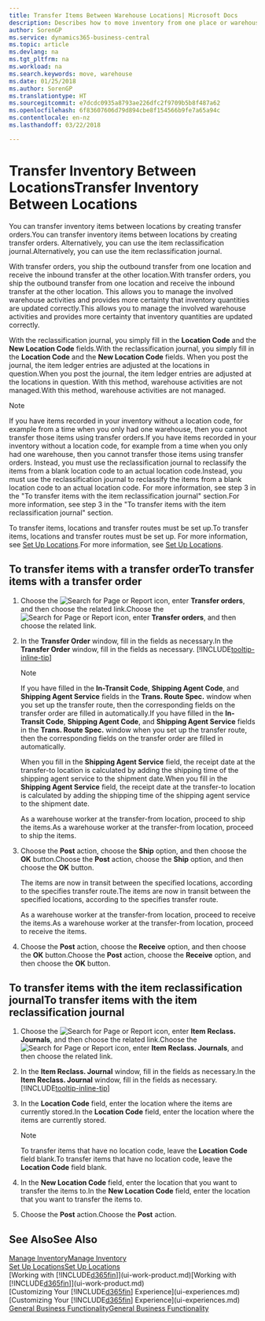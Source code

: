 ```yaml
---
title: Transfer Items Between Warehouse Locations| Microsoft Docs
description: Describes how to move inventory from one place or warehouse to another, either with the reclassification journal or with transfer orders.
author: SorenGP
ms.service: dynamics365-business-central
ms.topic: article
ms.devlang: na
ms.tgt_pltfrm: na
ms.workload: na
ms.search.keywords: move, warehouse
ms.date: 01/25/2018
ms.author: SorenGP
ms.translationtype: HT
ms.sourcegitcommit: e7dcdc0935a8793ae226dfc2f9709b5b8f487a62
ms.openlocfilehash: 6f83607606d79d894cbe8f154566b9fe7a65a94c
ms.contentlocale: en-nz
ms.lasthandoff: 03/22/2018

---
```

# <a name="transfer-inventory-between-locations"></a><span data-ttu-id="64b56-103">Transfer Inventory Between Locations</span><span class="sxs-lookup"><span data-stu-id="64b56-103">Transfer Inventory Between Locations</span></span>
<span data-ttu-id="64b56-104">You can transfer inventory items between locations by creating transfer orders.</span><span class="sxs-lookup"><span data-stu-id="64b56-104">You can transfer inventory items between locations by creating transfer orders.</span></span> <span data-ttu-id="64b56-105">Alternatively, you can use the item reclassification journal.</span><span class="sxs-lookup"><span data-stu-id="64b56-105">Alternatively, you can use the item reclassification journal.</span></span>

<span data-ttu-id="64b56-106">With transfer orders, you ship the outbound transfer from one location and receive the inbound transfer at the other location.</span><span class="sxs-lookup"><span data-stu-id="64b56-106">With transfer orders, you ship the outbound transfer from one location and receive the inbound transfer at the other location.</span></span> <span data-ttu-id="64b56-107">This allows you to manage the involved warehouse activities and provides more certainty that inventory quantities are updated correctly.</span><span class="sxs-lookup"><span data-stu-id="64b56-107">This allows you to manage the involved warehouse activities and provides more certainty that inventory quantities are updated correctly.</span></span>

<span data-ttu-id="64b56-108">With the reclassification journal, you simply fill in the **Location Code** and the **New Location Code** fields.</span><span class="sxs-lookup"><span data-stu-id="64b56-108">With the reclassification journal, you simply fill in the **Location Code** and the **New Location Code** fields.</span></span> <span data-ttu-id="64b56-109">When you post the journal, the item ledger entries are adjusted at the locations in question.</span><span class="sxs-lookup"><span data-stu-id="64b56-109">When you post the journal, the item ledger entries are adjusted at the locations in question.</span></span> <span data-ttu-id="64b56-110">With this method, warehouse activities are not managed.</span><span class="sxs-lookup"><span data-stu-id="64b56-110">With this method, warehouse activities are not managed.</span></span>

> [!NOTE]  
>   <span data-ttu-id="64b56-111">If you have items recorded in your inventory without a location code, for example from a time when you only had one warehouse, then you cannot transfer those items using transfer orders.</span><span class="sxs-lookup"><span data-stu-id="64b56-111">If you have items recorded in your inventory without a location code, for example from a time when you only had one warehouse, then you cannot transfer those items using transfer orders.</span></span> <span data-ttu-id="64b56-112">Instead, you must use the reclassification journal to reclassify the items from a blank location code to an actual location code.</span><span class="sxs-lookup"><span data-stu-id="64b56-112">Instead, you must use the reclassification journal to reclassify the items from a blank location code to an actual location code.</span></span>  <span data-ttu-id="64b56-113">For more information, see step 3 in the "To transfer items with the item reclassification journal" section.</span><span class="sxs-lookup"><span data-stu-id="64b56-113">For more information, see step 3 in the "To transfer items with the item reclassification journal" section.</span></span>

<span data-ttu-id="64b56-114">To transfer items, locations and transfer routes must be set up.</span><span class="sxs-lookup"><span data-stu-id="64b56-114">To transfer items, locations and transfer routes must be set up.</span></span> <span data-ttu-id="64b56-115">For more information, see [Set Up Locations](inventory-how-setup-locations.md).</span><span class="sxs-lookup"><span data-stu-id="64b56-115">For more information, see [Set Up Locations](inventory-how-setup-locations.md).</span></span>

## <a name="to-transfer-items-with-a-transfer-order"></a><span data-ttu-id="64b56-116">To transfer items with a transfer order</span><span class="sxs-lookup"><span data-stu-id="64b56-116">To transfer items with a transfer order</span></span>
1. <span data-ttu-id="64b56-117">Choose the ![Search for Page or Report](media/ui-search/search_small.png "Search for Page or Report icon") icon, enter **Transfer orders**, and then choose the related link.</span><span class="sxs-lookup"><span data-stu-id="64b56-117">Choose the ![Search for Page or Report](media/ui-search/search_small.png "Search for Page or Report icon") icon, enter **Transfer orders**, and then choose the related link.</span></span>
2. <span data-ttu-id="64b56-118">In the **Transfer Order** window, fill in the fields as necessary.</span><span class="sxs-lookup"><span data-stu-id="64b56-118">In the **Transfer Order** window, fill in the fields as necessary.</span></span> [!INCLUDE[tooltip-inline-tip](includes/tooltip-inline-tip_md.md)]

    > [!NOTE]  
    >   <span data-ttu-id="64b56-119">If you have filled in the **In-Transit Code**, **Shipping Agent Code**, and **Shipping Agent Service** fields in the **Trans. Route Spec.** window when you set up the transfer route, then the corresponding fields on the transfer order are filled in automatically.</span><span class="sxs-lookup"><span data-stu-id="64b56-119">If you have filled in the **In-Transit Code**, **Shipping Agent Code**, and **Shipping Agent Service** fields in the **Trans. Route Spec.** window when you set up the transfer route, then the corresponding fields on the transfer order are filled in automatically.</span></span>

    <span data-ttu-id="64b56-120">When you fill in the **Shipping Agent Service** field, the receipt date at the transfer-to location is calculated by adding the shipping time of the shipping agent service to the shipment date.</span><span class="sxs-lookup"><span data-stu-id="64b56-120">When you fill in the **Shipping Agent Service** field, the receipt date at the transfer-to location is calculated by adding the shipping time of the shipping agent service to the shipment date.</span></span>

    <span data-ttu-id="64b56-121">As a warehouse worker at the transfer-from location, proceed to ship the items.</span><span class="sxs-lookup"><span data-stu-id="64b56-121">As a warehouse worker at the transfer-from location, proceed to ship the items.</span></span>
3. <span data-ttu-id="64b56-122">Choose the **Post** action, choose the **Ship** option, and then choose the **OK** button.</span><span class="sxs-lookup"><span data-stu-id="64b56-122">Choose the **Post** action, choose the **Ship** option, and then choose the **OK** button.</span></span>

    <span data-ttu-id="64b56-123">The items are now in transit between the specified locations, according to the specifies transfer route.</span><span class="sxs-lookup"><span data-stu-id="64b56-123">The items are now in transit between the specified locations, according to the specifies transfer route.</span></span>

    <span data-ttu-id="64b56-124">As a warehouse worker at the transfer-from location, proceed to receive the items.</span><span class="sxs-lookup"><span data-stu-id="64b56-124">As a warehouse worker at the transfer-from location, proceed to receive the items.</span></span>
4. <span data-ttu-id="64b56-125">Choose the **Post** action, choose the **Receive** option, and then choose the **OK** button.</span><span class="sxs-lookup"><span data-stu-id="64b56-125">Choose the **Post** action, choose the **Receive** option, and then choose the **OK** button.</span></span>

## <a name="to-transfer-items-with-the-item-reclassification-journal"></a><span data-ttu-id="64b56-126">To transfer items with the item reclassification journal</span><span class="sxs-lookup"><span data-stu-id="64b56-126">To transfer items with the item reclassification journal</span></span>
1. <span data-ttu-id="64b56-127">Choose the ![Search for Page or Report](media/ui-search/search_small.png "Search for Page or Report icon") icon, enter **Item Reclass. Journals**, and then choose the related link.</span><span class="sxs-lookup"><span data-stu-id="64b56-127">Choose the ![Search for Page or Report](media/ui-search/search_small.png "Search for Page or Report icon") icon, enter **Item Reclass. Journals**, and then choose the related link.</span></span>
2. <span data-ttu-id="64b56-128">In the **Item Reclass. Journal** window, fill in the fields as necessary.</span><span class="sxs-lookup"><span data-stu-id="64b56-128">In the **Item Reclass. Journal** window, fill in the fields as necessary.</span></span> [!INCLUDE[tooltip-inline-tip](includes/tooltip-inline-tip_md.md)]
3. <span data-ttu-id="64b56-129">In the **Location Code** field, enter the location where the items are currently stored.</span><span class="sxs-lookup"><span data-stu-id="64b56-129">In the **Location Code** field, enter the location where the items are currently stored.</span></span>

    > [!NOTE]  
    >   <span data-ttu-id="64b56-130">To transfer items that have no location code, leave the **Location Code** field blank.</span><span class="sxs-lookup"><span data-stu-id="64b56-130">To transfer items that have no location code, leave the **Location Code** field blank.</span></span>
4. <span data-ttu-id="64b56-131">In the **New Location Code** field, enter the location that you want to transfer the items to.</span><span class="sxs-lookup"><span data-stu-id="64b56-131">In the **New Location Code** field, enter the location that you want to transfer the items to.</span></span>
5. <span data-ttu-id="64b56-132">Choose the **Post** action.</span><span class="sxs-lookup"><span data-stu-id="64b56-132">Choose the **Post** action.</span></span>

## <a name="see-also"></a><span data-ttu-id="64b56-133">See Also</span><span class="sxs-lookup"><span data-stu-id="64b56-133">See Also</span></span>
[<span data-ttu-id="64b56-134">Manage Inventory</span><span class="sxs-lookup"><span data-stu-id="64b56-134">Manage Inventory</span></span>](inventory-manage-inventory.md)  
[<span data-ttu-id="64b56-135">Set Up Locations</span><span class="sxs-lookup"><span data-stu-id="64b56-135">Set Up Locations</span></span>](inventory-how-setup-locations.md)  
<span data-ttu-id="64b56-136">[Working with [!INCLUDE[d365fin](includes/d365fin_md.md)]](ui-work-product.md)</span><span class="sxs-lookup"><span data-stu-id="64b56-136">[Working with [!INCLUDE[d365fin](includes/d365fin_md.md)]](ui-work-product.md)</span></span>  
<span data-ttu-id="64b56-137">[Customizing Your [!INCLUDE[d365fin](includes/d365fin_md.md)] Experience](ui-experiences.md)</span><span class="sxs-lookup"><span data-stu-id="64b56-137">[Customizing Your [!INCLUDE[d365fin](includes/d365fin_md.md)] Experience](ui-experiences.md)</span></span>  
[<span data-ttu-id="64b56-138">General Business Functionality</span><span class="sxs-lookup"><span data-stu-id="64b56-138">General Business Functionality</span></span>](ui-across-business-areas.md)

